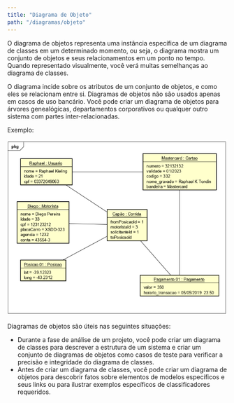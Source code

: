 ```yaml
---
title: "Diagrama de Objeto"
path: "/diagramas/objeto"
---
```


O diagrama de objetos representa uma instância específica de um diagrama de classes em um determinado momento, ou seja, o diagrama mostra um conjunto de objetos e seus relacionamentos em um ponto no tempo. Quando representado visualmente, você verá muitas semelhanças ao diagrama de classes. 

O diagrama incide sobre os atributos de um conjunto de objetos, e como eles se relacionam entre si. Diagramas de objetos não são usados apenas em casos de uso bancário. Você pode criar um diagrama de objetos para árvores genealógicas, departamentos corporativos ou qualquer outro sistema com partes inter-relacionadas.

Exemplo:

![](./diagram0.png)

Diagramas de objetos são úteis nas seguintes situações:

- Durante a fase de análise de um projeto, você pode criar um diagrama de classes para descrever a estrutura de um sistema e criar um conjunto de diagramas de objetos como casos de teste para verificar a precisão e integridade do diagrama de classes.
- Antes de criar um diagrama de classes, você pode criar um diagrama de objetos para descobrir fatos sobre elementos de modelos específicos e seus links ou para ilustrar exemplos específicos de classificadores requeridos.

